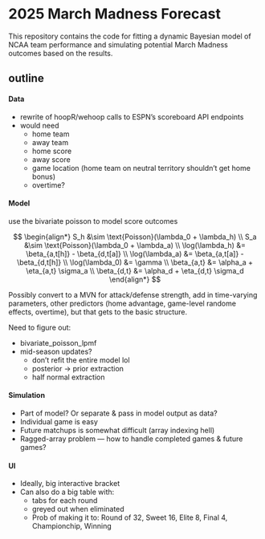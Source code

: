 
# 2025 March Madness Forecast

This repository contains the code for fitting a dynamic Bayesian model
of NCAA team performance and simulating potential March Madness outcomes
based on the results.

## outline

#### Data

- rewrite of hoopR/wehoop calls to ESPN’s scoreboard API endpoints
- would need
  - home team
  - away team
  - home score
  - away score
  - game location (home team on neutral territory shouldn’t get home
    bonus)
  - overtime?

#### Model

use the bivariate poisson to model score outcomes

$$
\begin{align*}
S_h &\sim \text{Poisson}(\lambda_0 + \lambda_h) \\
S_a &\sim \text{Poisson}(\lambda_0 + \lambda_a) \\
\log(\lambda_h) &= \beta_{a,t[h]} - \beta_{d,t[a]} \\
\log(\lambda_a) &= \beta_{a,t[a]} - \beta_{d,t[h]} \\
\log(\lambda_0) &= \gamma \\ 
\beta_{a,t} &= \alpha_a + \eta_{a,t} \sigma_a \\
\beta_{d,t} &= \alpha_d + \eta_{d,t} \sigma_d
\end{align*}
$$

Possibly convert to a MVN for attack/defense strength, add in
time-varying parameters, other predictors (home advantage, game-level
randome effects, overtime), but that gets to the basic structure.

Need to figure out:

- bivariate_poisson_lpmf
- mid-season updates?
  - don’t refit the entire model lol
  - posterior -\> prior extraction
  - half normal extraction

#### Simulation

- Part of model? Or separate & pass in model output as data?
- Individual game is easy
- Future matchups is somewhat difficult (array indexing hell)
- Ragged-array problem — how to handle completed games & future games?

#### UI

- Ideally, big interactive bracket
- Can also do a big table with:
  - tabs for each round
  - greyed out when eliminated
  - Prob of making it to: Round of 32, Sweet 16, Elite 8, Final 4,
    Championchip, Winning
